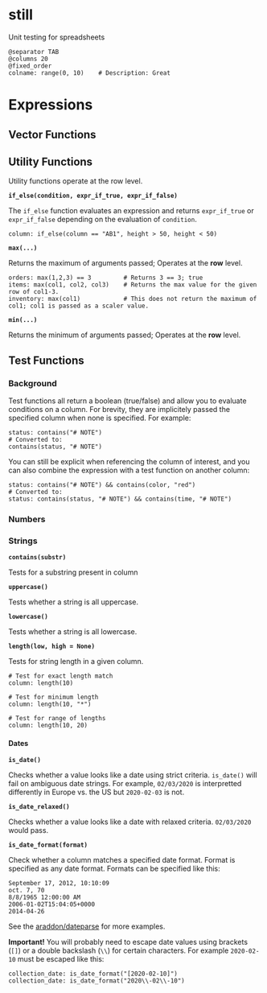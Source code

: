 # still
Unit testing for spreadsheets


```
@separator TAB
@columns 20
@fixed_order
colname: range(0, 10)    # Description: Great
```


# Expressions

## Vector Functions

## Utility Functions

Utility functions operate at the row level.

__`if_else(condition, expr_if_true, expr_if_false)`__

The `if_else` function evaluates an expression and returns `expr_if_true` or `expr_if_false` depending on the evaluation of `condition`.

```
column: if_else(column == "AB1", height > 50, height < 50)
```

__`max(...)`__

Returns the maximum of arguments passed; Operates at the __row__ level.

```
orders: max(1,2,3) == 3         # Returns 3 == 3; true
items: max(col1, col2, col3)    # Returns the max value for the given row of col1-3.
inventory: max(col1)            # This does not return the maximum of col1; col1 is passed as a scaler value.
```

__`min(...)`__

Returns the minimum of arguments passed; Operates at the __row__ level.

## Test Functions

### Background

Test functions all return a boolean (true/false) and allow you to evaluate conditions on a column. For brevity, they are implicitely passed the specified column when none is specified. For example:

```
status: contains("# NOTE")
# Converted to:
contains(status, "# NOTE")
```

You can still be explicit when referencing the column of interest, and you can also combine the expression with a test function on another column:

```
status: contains("# NOTE") && contains(color, "red")
# Converted to:
status: contains(status, "# NOTE") && contains(time, "# NOTE")
```

### 

### Numbers

### Strings

__`contains(substr)`__

Tests for a substring present in column

__`uppercase()`__

Tests whether a string is all uppercase.

__`lowercase()`__

Tests whether a string is all lowercase.

__`length(low, high = None)`__

Tests for string length in a given column.

```
# Test for exact length match
column: length(10)

# Test for minimum length
column: length(10, "*")

# Test for range of lengths
column: length(10, 20)
```

#### Dates

__`is_date()`__

Checks whether a value looks like a date using strict criteria. `is_date()` will fail on ambiguous date strings. For example, `02/03/2020` is interpretted differently in Europe vs. the US but `2020-02-03` is not.

__`is_date_relaxed()`__

Checks whether a value looks like a date with relaxed criteria. `02/03/2020` would pass.

__`is_date_format(format)`__

Check whether a column matches a specified date format. Format is specified as any date format. Formats can be specified like this:

```
September 17, 2012, 10:10:09
oct. 7, 70
8/8/1965 12:00:00 AM
2006-01-02T15:04:05+0000
2014-04-26
```

See the [araddon/dateparse](https://github.com/araddon/dateparse/blob/master/example/main.go#L12) for more examples.

__Important!__ You will probably need to escape date values using brackets (`[]`) or a double backslash (`\\`) for certain characters. For example `2020-02-10` must be escaped like this:

```
collection_date: is_date_format("[2020-02-10]")
collection_date: is_date_format("2020\\-02\\-10")
```